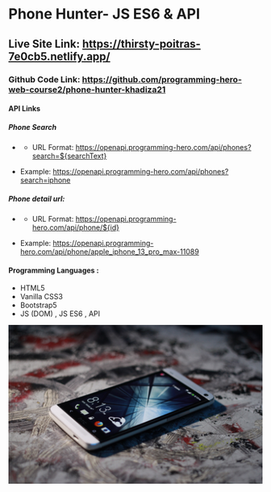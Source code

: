 # Phone Hunter- JS ES6 & API

## Live Site Link: https://thirsty-poitras-7e0cb5.netlify.app/

### Github Code Link: https://github.com/programming-hero-web-course2/phone-hunter-khadiza21

#### API Links

##### Phone Search

- - URL Format: https://openapi.programming-hero.com/api/phones?search=${searchText}

- Example: https://openapi.programming-hero.com/api/phones?search=iphone

##### Phone detail url:

- - URL Format: https://openapi.programming-hero.com/api/phone/${id}

- Example: https://openapi.programming-hero.com/api/phone/apple_iphone_13_pro_max-11089

#### Programming Languages :

- HTML5
- Vanilla CSS3
- Bootstrap5
- JS (DOM) , JS ES6 , API

<img src="images/451001.jpg" alt="phone-hunter">
